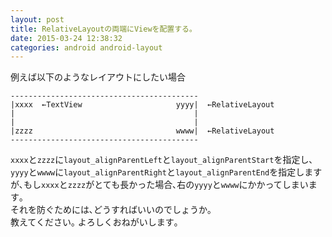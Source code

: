 ```yaml
---
layout: post
title: RelativeLayoutの両端にViewを配置する｡
date: 2015-03-24 12:38:32
categories: android android-layout
---
```

<!-- {% raw %} -->
<p>例えば以下のようなレイアウトにしたい場合</p>



<pre class="lang-html prettyprint-override"><code>------------------------------------------  
|xxxx  ←TextView                     yyyy|  ←RelativeLayout
|                                        |
|                                        |
|zzzz                                wwww|  ←RelativeLayout
------------------------------------------
</code></pre>

<p><code>xxxx</code>と<code>zzzz</code>に<code>layout_alignParentLeft</code>と<code>layout_alignParentStart</code>を指定し､<br>
<code>yyyy</code>と<code>wwww</code>に<code>layout_alignParentRight</code>と<code>layout_alignParentEnd</code>を指定しますが､もし<code>xxxx</code>と<code>zzzz</code>がとても長かった場合､右の<code>yyyy</code>と<code>wwww</code>にかかってしまいます｡<br>
それを防ぐためには､どうすればいいのでしょうか｡<br>
教えてください｡ よろしくおねがいします｡</p>
<!-- {% endraw %} -->
